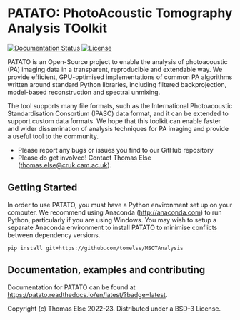 # PATATO: PhotoAcoustic Tomography Analysis TOolkit
[![Documentation Status](https://readthedocs.org/projects/patato/badge/?version=latest)](https://patato.readthedocs.io/en/latest/?badge=latest)
[![License](https://img.shields.io/badge/License-BSD_3--Clause-blue.svg)](https://github.com/tomelse/patato/blob/main/LICENSE.MD)

PATATO is an Open-Source project to enable the analysis of photoacoustic (PA) imaging data in a transparent, reproducible and extendable way. We provide efficient, GPU-optimised implementations of common PA algorithms written around standard Python libraries, including filtered backprojection, model-based reconstruction and spectral unmixing.

The tool supports many file formats, such as the International Photoacoustic Standardisation Consortium (IPASC) data format, and it can be extended to support custom data formats. We hope that this toolkit can enable faster and wider dissemination of analysis techniques for PA imaging and provide a useful tool to the community.

* Please report any bugs or issues you find to our GitHub repository
* Please do get involved! Contact Thomas Else (thomas.else@cruk.cam.ac.uk).

## Getting Started
In order to use PATATO, you must have a Python environment set up on your computer. We recommend using Anaconda (http://anaconda.com) to run Python, particularly if you are using Windows. You may wish to setup a separate Anaconda environment to install PATATO to minimise conflicts between dependency versions.

```shell
pip install git+https://github.com/tomelse/MSOTAnalysis
```

## Documentation, examples and contributing
Documentation for PATATO can be found at https://patato.readthedocs.io/en/latest/?badge=latest.

Copyright (c) Thomas Else 2022-23.
Distributed under a BSD-3 License.
